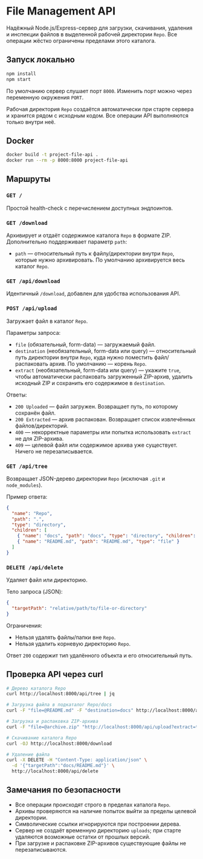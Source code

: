 # File Management API

Надёжный Node.js/Express-сервер для загрузки, скачивания, удаления и инспекции файлов в выделенной рабочей директории `Repo`. Все операции жёстко ограничены пределами этого каталога.

## Запуск локально

```bash
npm install
npm start
```

По умолчанию сервер слушает порт `8000`. Изменить порт можно через переменную окружения `PORT`.

Рабочая директория `Repo` создаётся автоматически при старте сервера и хранится рядом с исходным кодом. Все операции API выполняются только внутри неё.

## Docker

```bash
docker build -t project-file-api .
docker run --rm -p 8000:8000 project-file-api
```

## Маршруты

### `GET /`
Простой health-check с перечислением доступных эндпоинтов.

### `GET /download`
Архивирует и отдаёт содержимое каталога `Repo` в формате ZIP. Дополнительно поддерживает параметр `path`:

- `path` — относительный путь к файлу/директории внутри `Repo`, которые нужно архивировать. По умолчанию архивируется весь каталог `Repo`.

### `GET /api/download`
Идентичный `/download`, добавлен для удобства использования API.

### `POST /api/upload`
Загружает файл в каталог `Repo`.

Параметры запроса:

- `file` (обязательный, form-data) — загружаемый файл.
- `destination` (необязательный, form-data или query) — относительный путь директории внутри `Repo`, куда нужно поместить файл/распаковать архив. По умолчанию — корень `Repo`.
- `extract` (необязательный, form-data или query) — укажите `true`, чтобы автоматически распаковать загруженный ZIP-архив, удалить исходный ZIP и сохранить его содержимое в `destination`.

Ответы:

- `200 Uploaded` — файл загружен. Возвращает путь, по которому сохранён файл.
- `200 Extracted` — архив распакован. Возвращает список извлечённых файлов/директорий.
- `400` — некорректные параметры или попытка использовать `extract` не для ZIP-архива.
- `409` — целевой файл или содержимое архива уже существует. Ничего не перезаписывается.

### `GET /api/tree`
Возвращает JSON-дерево директории `Repo` (исключая `.git` и `node_modules`).

Пример ответа:

```json
{
  "name": "Repo",
  "path": ".",
  "type": "directory",
  "children": [
    { "name": "docs", "path": "docs", "type": "directory", "children": [] },
    { "name": "README.md", "path": "README.md", "type": "file" }
  ]
}
```

### `DELETE /api/delete`
Удаляет файл или директорию.

Тело запроса (JSON):

```json
{
  "targetPath": "relative/path/to/file-or-directory"
}
```

Ограничения:

- Нельзя удалять файлы/папки вне `Repo`.
- Нельзя удалить корневую директорию `Repo`.

Ответ `200` содержит тип удалённого объекта и его относительный путь.

## Проверка API через curl

```bash
# Дерево каталога Repo
curl http://localhost:8000/api/tree | jq

# Загрузка файла в подкаталог Repo/docs
curl -F "file=@README.md" -F "destination=docs" http://localhost:8000/api/upload

# Загрузка и распаковка ZIP-архива
curl -F "file=@archive.zip" "http://localhost:8000/api/upload?extract=true"

# Скачивание каталога Repo
curl -OJ http://localhost:8000/download

# Удаление файла
curl -X DELETE -H "Content-Type: application/json" \
  -d '{"targetPath":"docs/README.md"}' \
  http://localhost:8000/api/delete
```

## Замечания по безопасности

- Все операции происходят строго в пределах каталога `Repo`.
- Архивы проверяются на наличие попыток выйти за пределы целевой директории.
- Символические ссылки игнорируются при построении дерева.
- Сервер не создаёт временную директорию `uploads`; при старте удаляются возможные остатки от прошлых версий.
- При загрузке и распаковке ZIP-архивов существующие файлы не перезаписываются.
